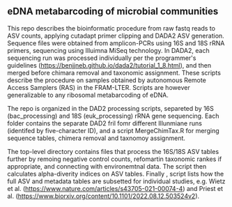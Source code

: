 ## eDNA metabarcoding of microbial communities  

This repo describes the bioinformatic procedure from raw fastq reads to ASV counts, applying cutadapt primer clipping and DADA2 ASV generation. Sequence files were obtained from amplicon-PCRs using 16S and 18S rRNA primers, sequencing using Illuimna MiSeq technology. In DADA2, each sequencing run was processed individually per the programmer's guidelines (https://benjjneb.github.io/dada2/tutorial_1_8.html), and then merged before chimara removal and taxonomic assignment. These scripts describe the procedure on samples obtained by autonomous Remote Access Samplers (RAS) in the FRAM-LTER. Scripts are however generalizable to any ribosomal metabarcoding of eDNA. 

The repo is organized in the DAD2 processing scripts, separeted by 16S (bac_processing) and 18S (euk_processing) rRNA gene sequencing. Each folder contains the separate DAD2 fril fomr different Illunmiane runs (identifed by five-character ID), and a script MergeChimTax.R for merging sequence tables, chimera removal and taxnomoy assignment.

The top-level directory contains files that process the 16S/18S ASV tables further by remoing negative control counts, refomartin taxonomic rankes if appropriate, and connecting with environemtnal data. The script then calculates alpha-diverity indices on ASV tables. Finally , script lists how the full ASV and metadata tables are subsetted for individual studies, e.g. Wietz et al. (https://www.nature.com/articles/s43705-021-00074-4) and Priest et al. (https://www.biorxiv.org/content/10.1101/2022.08.12.503524v2).

